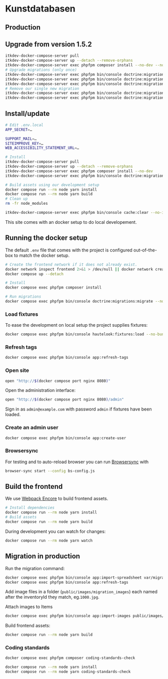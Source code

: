 # Kunstdatabasen

## Production

## Upgrade from version 1.5.2

```sh
itkdev-docker-compose-server pull
itkdev-docker-compose-server up --detach --remove-orphans
itkdev-docker-compose-server exec phpfpm composer install --no-dev --no-scripts
# Upgrade migrations (only once)
itkdev-docker-compose-server exec phpfpm bin/console doctrine:migrations:list
itkdev-docker-compose-server exec phpfpm bin/console doctrine:migrations:sync-metadata-storage
itkdev-docker-compose-server exec phpfpm bin/console doctrine:migrations:version --add --all --no-interaction
# Remove our single new migration
itkdev-docker-compose-server exec phpfpm bin/console doctrine:migrations:version --delete 'DoctrineMigrations\Version20230801120357' --no-interaction
itkdev-docker-compose-server exec phpfpm bin/console doctrine:migrations:list
```

## Install/update

```sh
# Edit .env.local
APP_SECRET=…

SUPPORT_MAIL=…
SITEIMPROVE_KEY=…
WEB_ACCESSIBILITY_STATEMENT_URL=…

# Install
itkdev-docker-compose-server pull
itkdev-docker-compose-server up --detach --remove-orphans
itkdev-docker-compose-server exec phpfpm composer install --no-dev
itkdev-docker-compose-server exec phpfpm bin/console doctrine:migrations:migrate --no-interaction

# Build assets using our development setup
docker compose run --rm node yarn install
docker compose run --rm node yarn build
# Clean up
rm -fr node_modules

itkdev-docker-compose-server exec phpfpm bin/console cache:clear --no-interaction
```

This site comes with an docker setup to do local developement.

## Running the docker setup

The default `.env` file that comes with the project is configured out-of-the-box
to match the docker setup.

```sh
# Create the frontend network if it does not already exist.
docker network inspect frontend 2>&1 > /dev/null || docker network create frontend
docker compose up --detach

# Install
docker compose exec phpfpm composer install

# Run migrations
docker compose exec phpfpm bin/console doctrine:migrations:migrate --no-interaction
```

### Load fixtures

To ease the development on local setup the project supplies fixtures:

```sh
docker compose exec phpfpm bin/console hautelook:fixtures:load --no-bundles
```

### Refresh tags

```sh
docker compose exec phpfpm bin/console app:refresh-tags
```

### Open site

```sh
open "http://$(docker compose port nginx 8080)"
```

Open the administration interface:

```sh
open "http://$(docker compose port nginx 8080)/admin"
```

Sign in as `admin@example.com` with password `admin` if fixtures have been
loaded.

### Create an admin user

```sh
docker compose exec phpfpm bin/console app:create-user
```

### Browsersync

For testing and to auto-reload browser you can run
[Browsersync](https://browsersync.io/) with

```sh
browser-sync start --config bs-config.js
```

## Build the frontend

We use [Webpack
Encore](https://symfony.com/doc/current/frontend.html#frontend-webpack-encore)
to build frontend assets.

```sh
# Install dependencies
docker compose run --rm node yarn install
# Build assets
docker compose run --rm node yarn build
```

During development you can watch for changes:

```sh
docker compose run --rm node yarn watch
```

## Migration in production

Run the migration command:

```sh
docker compose exec phpfpm bin/console app:import-spreadsheet var/migration.xls
docker compose exec phpfpm bin/console app:refresh-tags
```

Add image files in a folder (`public/images/migration_images`) each named after
the inventoryId they match, eg.`1000.jpg`.

Attach images to Items

```sh
docker compose exec phpfpm bin/console app:import-images public/images/migration_images
```

Build frontend assets:

```sh
docker compose run --rm node yarn build
```

### Coding standards

```sh
docker compose exec phpfpm composer coding-standards-check
```

```sh
docker compose run --rm node yarn install
docker compose run --rm node yarn coding-standards-check
```
